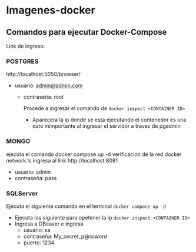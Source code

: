 # Imagenes-docker
## Comandos para ejecutar Docker-Compose
Link de ingreso:
### POSTGRES
http://localhost:5050/browser/
- usuario: admin@admin.com
  - contraseña: root

    Procede a ingresar el comando de `docker inspect <CONTAINER ID>`
      - Aparecera la ip donde se esta ejecutando el contenedor es una dato mimportante al ingresar  el servidor a travez de pgadmin
### MONGO
ejecuta el comando 
docker compose up -d
verificacion de la red
docker network ls
ingresa al link http://localhost:8081
- usuario: admin
- contraseña: pass

### SQLServer
Ejecuta el siguiente comando en el terminal `docker compose up -d`
- Ejecuta los siguiente para opetener la ip `docker inspect <CONTAINER ID>`
- Ingresa a DBeaver e ingresa 
  - usuario: sa
  - contraseña: My_secret_p@ssword
  - puerto: 1234